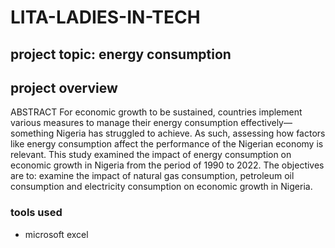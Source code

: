 # LITA-LADIES-IN-TECH
## project topic: energy consumption
## project overview
ABSTRACT
For economic growth to be sustained, countries implement various measures to manage their energy consumption effectively—something Nigeria has struggled to achieve. As such, assessing how factors like energy consumption affect the performance of the Nigerian economy is relevant. This study examined the impact of energy consumption on economic growth in Nigeria from the period of 1990 to 2022. The objectives are to: examine the impact of natural gas consumption, petroleum oil consumption and electricity consumption on economic growth in Nigeria.

### tools used
- microsoft excel

